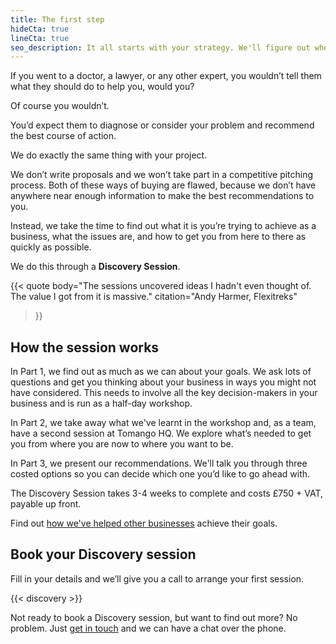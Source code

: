 ```yaml
---
title: The first step
hideCta: true
lineCta: true
seo_description: It all starts with your strategy. We'll figure out where you want to go with your business, and what needs to be put in place to get you there.
---
```


If you went to a doctor, a lawyer, or any other expert, you wouldn’t tell them what they should do to help you, would you?

Of course you wouldn’t.

You’d expect them to diagnose or consider your problem and recommend the best course of action.

We do exactly the same thing with your project. 

We don’t write proposals and we won’t take part in a competitive pitching process. Both of these ways of buying are flawed, because we don’t have anywhere near enough information to make the best recommendations to you.

Instead, we take the time to find out what it is you’re trying to achieve as a business, what the issues are, and how to get you from here to there as quickly as possible.

We do this through a **Discovery Session**.

{{< quote
	body="The sessions uncovered ideas I hadn't even thought of. The value I got from it is massive."
	citation="Andy Harmer, Flexitreks"
>}}

## How the session works

In Part 1, we find out as much as we can about your goals. We ask lots of questions and get you thinking about your business in ways you might not have considered. This needs to involve all the key decision-makers in your business and is run as a half-day workshop.

In Part 2, we take away what we've learnt in the workshop and, as a team, have a second session at Tomango HQ. We explore what’s needed to get you from where you are now to where you want to be. 

In Part 3, we present our recommendations. We'll talk you through three costed options so you can decide which one you’d like to go ahead with.

The Discovery Session takes 3-4 weeks to complete and costs £750 + VAT, payable up front.

Find out [how we've helped other businesses](/created/) achieve their goals.

## Book your Discovery session

Fill in your details and we’ll give you a call to arrange your first session.

{{< discovery >}}

Not ready to book a Discovery session, but want to find out more? No problem. Just [get in touch](/contact/) and we can have a chat over the phone.
